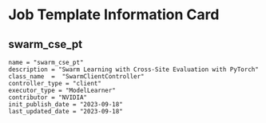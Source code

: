 # Job Template Information Card

## swarm_cse_pt
    name = "swarm_cse_pt"
    description = "Swarm Learning with Cross-Site Evaluation with PyTorch"
    class_name  =  "SwarmClientController"
    controller_type = "client"
    executor_type = "ModelLearner"
    contributor = "NVIDIA"
    init_publish_date = "2023-09-18"
    last_updated_date = "2023-09-18"
